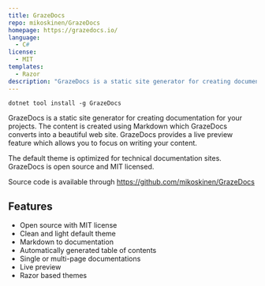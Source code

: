 ```yaml
---
title: GrazeDocs
repo: mikoskinen/GrazeDocs
homepage: https://grazedocs.io/
language:
  - C#
license:
  - MIT
templates:
  - Razor
description: "GrazeDocs is a static site generator for creating documentation for your projects."
---
```


```
dotnet tool install -g GrazeDocs
```

GrazeDocs is a static site generator for creating documentation for your projects. The content is created using Markdown which GrazeDocs converts into a beautiful web site. GrazeDocs provides a live preview feature which allows you to focus on writing your content.

The default theme is optimized for technical documentation sites. GrazeDocs is open source and MIT licensed.

Source code is available through https://github.com/mikoskinen/GrazeDocs

## Features

- Open source with MIT license
- Clean and light default theme
- Markdown to documentation
- Automatically generated table of contents
- Single or multi-page documentations
- Live preview
- Razor based themes
